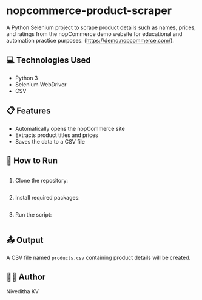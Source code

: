 # nopcommerce-product-scraper
A Python Selenium project to scrape product details such as names, prices, and ratings from the nopCommerce demo website for educational and automation practice purposes.
(https://demo.nopcommerce.com/).

## 💻 Technologies Used
- Python 3
- Selenium WebDriver
- CSV

## 📋 Features
- Automatically opens the nopCommerce site
- Extracts product titles and prices
- Saves the data to a CSV file

## 🚀 How to Run
```

```
1. Clone the repository:
```

```
2. Install required packages:
```

```
3. Run the script:
```

```
## 📤 Output

A CSV file named `products.csv` containing product details will be created.

## 👩‍💻 Author

Niveditha KV
```

